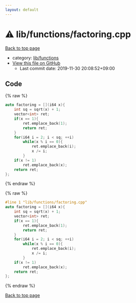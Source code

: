 ```yaml
---
layout: default
---
```


<!-- mathjax config similar to math.stackexchange -->
<script type="text/javascript" async
  src="https://cdnjs.cloudflare.com/ajax/libs/mathjax/2.7.5/MathJax.js?config=TeX-MML-AM_CHTML">
</script>
<script type="text/x-mathjax-config">
  MathJax.Hub.Config({
    TeX: { equationNumbers: { autoNumber: "AMS" }},
    tex2jax: {
      inlineMath: [ ['$','$'] ],
      processEscapes: true
    },
    "HTML-CSS": { matchFontHeight: false },
    displayAlign: "left",
    displayIndent: "2em"
  });
</script>

<script type="text/javascript" src="https://cdnjs.cloudflare.com/ajax/libs/jquery/3.4.1/jquery.min.js"></script>
<script src="https://cdn.jsdelivr.net/npm/jquery-balloon-js@1.1.2/jquery.balloon.min.js" integrity="sha256-ZEYs9VrgAeNuPvs15E39OsyOJaIkXEEt10fzxJ20+2I=" crossorigin="anonymous"></script>
<script type="text/javascript" src="../../../assets/js/copy-button.js"></script>
<link rel="stylesheet" href="../../../assets/css/copy-button.css" />


# :warning: lib/functions/factoring.cpp

<a href="../../../index.html">Back to top page</a>

* category: <a href="../../../index.html#abc4d0f7246596dc1cbcc6b77896a2fc">lib/functions</a>
* <a href="{{ site.github.repository_url }}/blob/master/lib/functions/factoring.cpp">View this file on GitHub</a>
    - Last commit date: 2019-11-30 20:08:52+09:00




## Code

<a id="unbundled"></a>
{% raw %}
```cpp
auto factoring = [](i64 x){
	int sq = sqrt(x) + 1;
	vector<int> ret;
	if(x == 1){
		ret.emplace_back(1);
		return ret;
	}
	for(i64 i = 2; i < sq; ++i)
		while(x % i == 0){
			ret.emplace_back(i);
			x /= i;
		}
	if(x != 1)
		ret.emplace_back(x);
	return ret;
};


```
{% endraw %}

<a id="bundled"></a>
{% raw %}
```cpp
#line 1 "lib/functions/factoring.cpp"
auto factoring = [](i64 x){
	int sq = sqrt(x) + 1;
	vector<int> ret;
	if(x == 1){
		ret.emplace_back(1);
		return ret;
	}
	for(i64 i = 2; i < sq; ++i)
		while(x % i == 0){
			ret.emplace_back(i);
			x /= i;
		}
	if(x != 1)
		ret.emplace_back(x);
	return ret;
};


```
{% endraw %}

<a href="../../../index.html">Back to top page</a>

